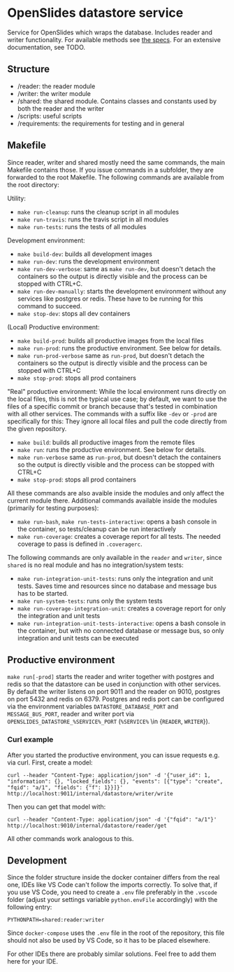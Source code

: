 # OpenSlides datastore service

Service for OpenSlides which wraps the database. Includes reader and writer functionality. For available methods see [the specs](https://github.com/OpenSlides/OpenSlides/blob/openslides4-dev/docs/interfaces/datastore-service.txt). For an extensive documentation, see TODO.

## Structure

- /reader: the reader module
- /writer: the writer module
- /shared: the shared module. Contains classes and constants used by both the reader and the writer
- /scripts: useful scripts
- /requirements: the requirements for testing and in general

## Makefile

Since reader, writer and shared mostly need the same commands, the main Makefile contains those. If you issue commands in a subfolder, they are forwarded to the root Makefile. The following commands are available from the root directory:

Utility:
- `make run-cleanup`: runs the cleanup script in all modules
- `make run-travis`: runs the travis script in all modules
- `make run-tests`: runs the tests of all modules

Development environment:
- `make build-dev`: builds all development images
- `make run-dev`: runs the development environment
- `make run-dev-verbose`: same as `make run-dev`, but doesn't detach the containers so the output is directly visible and the process can be stopped with CTRL+C.
- `make run-dev-manually`: starts the development environment without any services like postgres or redis. These have to be running for this command to succeed.
- `make stop-dev`: stops all dev containers

(Local) Productive environment:
- `make build-prod`: builds all productive images from the local files
- `make run-prod`: runs the productive environment. See below for details.
- `make run-prod-verbose` same as `run-prod`, but doesn't detach the containers so the output is directly visible and the process can be stopped with CTRL+C
- `make stop-prod`: stops all prod containers

"Real" productive environment:
While the local environment runs directly on the local files, this is not the typical use case; by default, we want to use the files of a specific commit or branch because that's tested in combination with all other services. The commands with a suffix like `-dev` or `-prod` are specifically for this: They ignore all local files and pull the code directly from the given repository.
- `make build`: builds all productive images from the remote files
- `make run`: runs the productive environment. See below for details.
- `make run-verbose` same as `run-prod`, but doesn't detach the containers so the output is directly visible and the process can be stopped with CTRL+C
- `make stop-prod`: stops all prod containers

All these commands are also avaible inside the modules and only affect the current module there. Additional commands available inside the modules (primarily for testing purposes):

- `make run-bash`, `make run-tests-interactive`: opens a bash console in the container, so tests/cleanup can be run interactively
- `make run-coverage`: creates a coverage report for all tests.  The needed coverage to pass is defined in `.coveragerc`.

The following commands are only available in the `reader` and `writer`, since `shared` is no real module and has no integration/system tests:

- `make run-integration-unit-tests`: runs only the integration and unit tests. Saves time and resources since no database and message bus has to be started.
- `make run-system-tests`: runs only the system tests
- `make run-coverage-integration-unit`: creates a coverage report for only the integration and unit tests
- `make run-integration-unit-tests-interactive`: opens a bash console in the container, but with no connected database or message bus, so only integration and unit tests can be executed


## Productive environment

`make run[-prod]` starts the reader and writer together with postgres and redis so that the datastore can be used in conjunction with other services. By default the writer listens on port 9011 and the reader on 9010, postgres on port 5432 and redis on 6379. Postgres and redis port can be configured via the environment variables `DATASTORE_DATABASE_PORT` and `MESSAGE_BUS_PORT`, reader and writer port via `OPENSLIDES_DATASTORE_%SERVICE%_PORT` (`%SERVICE%` \in {`READER`, `WRITER`}). 

### Curl example

After you started the productive environment, you can issue requests e.g. via curl. First, create a model:

    curl --header "Content-Type: application/json" -d '{"user_id": 1, "information": {}, "locked_fields": {}, "events": [{"type": "create", "fqid": "a/1", "fields": {"f": 1}}]}' http://localhost:9011/internal/datastore/writer/write

Then you can get that model with:

    curl --header "Content-Type: application/json" -d '{"fqid": "a/1"}' http://localhost:9010/internal/datastore/reader/get

All other commands work analogous to this.

## Development

Since the folder structure inside the docker container differs from the real one, IDEs like VS Code can't follow the imports correctly. To solve that, if you use VS Code, you need to create a `.env` file preferably in the `.vscode` folder (adjust your settings variable `python.envFile` accordingly) with the following entry:

    PYTHONPATH=shared:reader:writer

Since `docker-compose` uses the `.env` file in the root of the repository, this file should not also be used by VS Code, so it has to be placed elsewhere.

For other IDEs there are probably similar solutions. Feel free to add them here for your IDE.
